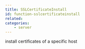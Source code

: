 ```yaml
---
title: SSLCertificateInstall
id: function-sslcertificateinstall
related:
categories:
	- server
---
```


install certificates of a specific host